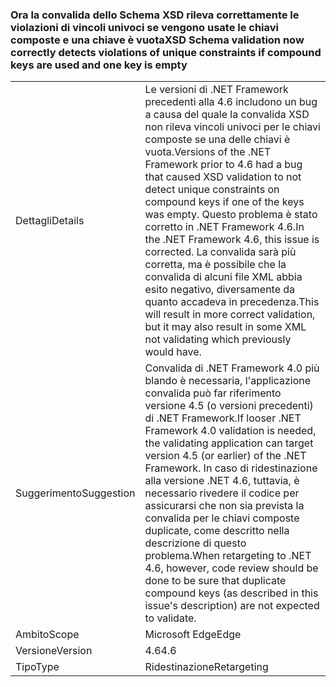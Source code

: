 ### <a name="xsd-schema-validation-now-correctly-detects-violations-of-unique-constraints-if-compound-keys-are-used-and-one-key-is-empty"></a><span data-ttu-id="810b6-101">Ora la convalida dello Schema XSD rileva correttamente le violazioni di vincoli univoci se vengono usate le chiavi composte e una chiave è vuota</span><span class="sxs-lookup"><span data-stu-id="810b6-101">XSD Schema validation now correctly detects violations of unique constraints if compound keys are used and one key is empty</span></span>

|   |   |
|---|---|
|<span data-ttu-id="810b6-102">Dettagli</span><span class="sxs-lookup"><span data-stu-id="810b6-102">Details</span></span>|<span data-ttu-id="810b6-103">Le versioni di .NET Framework precedenti alla 4.6 includono un bug a causa del quale la convalida XSD non rileva vincoli univoci per le chiavi composte se una delle chiavi è vuota.</span><span class="sxs-lookup"><span data-stu-id="810b6-103">Versions of the .NET Framework prior to 4.6 had a bug that caused XSD validation to not detect unique constraints on compound keys if one of the keys was empty.</span></span> <span data-ttu-id="810b6-104">Questo problema è stato corretto in .NET Framework 4.6.</span><span class="sxs-lookup"><span data-stu-id="810b6-104">In the .NET Framework 4.6, this issue is corrected.</span></span> <span data-ttu-id="810b6-105">La convalida sarà più corretta, ma è possibile che la convalida di alcuni file XML abbia esito negativo, diversamente da quanto accadeva in precedenza.</span><span class="sxs-lookup"><span data-stu-id="810b6-105">This will result in more correct validation, but it may also result in some XML not validating which previously would have.</span></span>|
|<span data-ttu-id="810b6-106">Suggerimento</span><span class="sxs-lookup"><span data-stu-id="810b6-106">Suggestion</span></span>|<span data-ttu-id="810b6-107">Convalida di .NET Framework 4.0 più blando è necessaria, l'applicazione convalida può far riferimento versione 4.5 (o versioni precedenti) di .NET Framework.</span><span class="sxs-lookup"><span data-stu-id="810b6-107">If looser .NET Framework 4.0 validation is needed, the validating application can target version 4.5 (or earlier) of the .NET Framework.</span></span> <span data-ttu-id="810b6-108">In caso di ridestinazione alla versione .NET 4.6, tuttavia, è necessario rivedere il codice per assicurarsi che non sia prevista la convalida per le chiavi composte duplicate, come descritto nella descrizione di questo problema.</span><span class="sxs-lookup"><span data-stu-id="810b6-108">When retargeting to .NET 4.6, however, code review should be done to be sure that duplicate compound keys (as described in this issue's description) are not expected to validate.</span></span>|
|<span data-ttu-id="810b6-109">Ambito</span><span class="sxs-lookup"><span data-stu-id="810b6-109">Scope</span></span>|<span data-ttu-id="810b6-110">Microsoft Edge</span><span class="sxs-lookup"><span data-stu-id="810b6-110">Edge</span></span>|
|<span data-ttu-id="810b6-111">Versione</span><span class="sxs-lookup"><span data-stu-id="810b6-111">Version</span></span>|<span data-ttu-id="810b6-112">4.6</span><span class="sxs-lookup"><span data-stu-id="810b6-112">4.6</span></span>|
|<span data-ttu-id="810b6-113">Tipo</span><span class="sxs-lookup"><span data-stu-id="810b6-113">Type</span></span>|<span data-ttu-id="810b6-114">Ridestinazione</span><span class="sxs-lookup"><span data-stu-id="810b6-114">Retargeting</span></span>|

